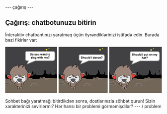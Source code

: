 \--- çağırış \---

## Çağırış: chatbotunuzu bitirin

İnteraktiv chatbantınızı yaratmaq üçün öyrəndiklərinizi istifadə edin. Burada bəzi fikirlər var:

![ChatBot ideyaları](images/chatbot-ideas.png)

Sohbet bağı yaratmağı bitirdikdən sonra, dostlarınızla söhbət qurun! Sizin xarakterinizi sevirlərmi? Hər hansı bir problemi görməmişdilər? \--- / problem